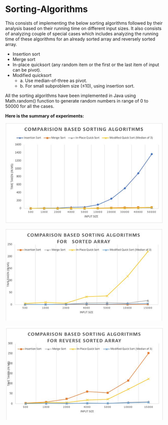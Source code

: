 # Sorting-Algorithms
 
 This consists of implementing the below sorting algorithms followed by their analysis based on their running time on different input sizes. It also consists of analyzing couple of special cases which includes analyzing the running time of these algorithms for an already sorted array and reversely sorted array.


- Insertion sort
- Merge sort
- In-place quicksort (any random item or the first or the last item of input can be pivot).
- Modified quicksort
    - a. Use median-of-three as pivot.
    - b. For small subproblem size (≤10), using insertion sort.

All the sorting algorithms have been implemented in Java using Math.random() function to generate random numbers in range of 0 to 50000 for all the cases.

**Here is the summary of experiments:**

![Image description](https://github.com/shubhm-gupta/Sorting-Algorithms/blob/master/Random%20Array.JPG)


![Image description](https://github.com/shubhm-gupta/Sorting-Algorithms/blob/master/Sorted%20Array.JPG)


![Image description](https://github.com/shubhm-gupta/Sorting-Algorithms/blob/master/Reversely%20Sorted%20Array.JPG)
